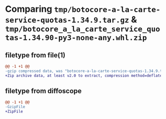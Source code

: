 # Comparing `tmp/botocore-a-la-carte-service-quotas-1.34.9.tar.gz` & `tmp/botocore_a_la_carte_service_quotas-1.34.90-py3-none-any.whl.zip`

## filetype from file(1)

```diff
@@ -1 +1 @@
-gzip compressed data, was "botocore-a-la-carte-service-quotas-1.34.9.tar", last modified: Thu Dec 28 01:07:01 2023, max compression
+Zip archive data, at least v2.0 to extract, compression method=deflate
```

## filetype from diffoscope

```diff
@@ -1 +1 @@
-GzipFile
+ZipFile
```

